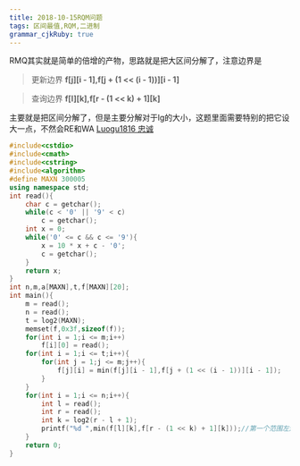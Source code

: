 ```yaml
---
title: 2018-10-15RQM问题
tags: 区间最值,RQM,二进制
grammar_cjkRuby: true
---
```

RMQ其实就是简单的倍增的产物，思路就是把大区间分解了，注意边界是

>更新边界 **f[j][i - 1],f[j + (1 << (i - 1))][i - 1]**

>查询边界 **f[l][k],f[r - (1 << k) + 1][k]**

主要就是把区间分解了，但是主要分解对于lg的大小，这题里面需要特别的把它设大一点，不然会RE和WA
[Luogu1816 忠诚](https://www.luogu.org/problemnew/show/P1816)
```cpp
#include<cstdio>
#include<cmath>
#include<cstring>
#include<algorithm>
#define MAXN 300005
using namespace std;
int read(){
	char c = getchar();
	while(c < '0' || '9' < c)
		c = getchar();
	int x = 0;
	while('0' <= c && c <= '9'){
		x = 10 * x + c - '0';
		c = getchar();
	}
	return x;
}
int n,m,a[MAXN],t,f[MAXN][20];
int main(){
	m = read();
	n = read();
	t = log2(MAXN);
	memset(f,0x3f,sizeof(f));
	for(int i = 1;i <= m;i++)
		f[i][0] = read();
	for(int i = 1;i <= t;i++){
		for(int j = 1;j <= m;j++){
			f[j][i] = min(f[j][i - 1],f[j + (1 << (i - 1))][i - 1]);
		}
	}
	for(int i = 1;i <= n;i++){
		int l = read();
		int r = read();
		int k = log2(r - l + 1);
		printf("%d ",min(f[l][k],f[r - (1 << k) + 1][k]));//第一个范围左边、第二个范围右边溢出也没关系
	}
	return 0;
}
```